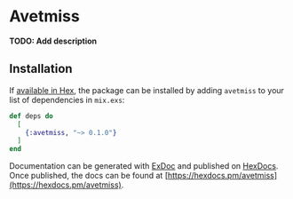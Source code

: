 # Avetmiss

**TODO: Add description**

## Installation

If [available in Hex](https://hex.pm/docs/publish), the package can be installed
by adding `avetmiss` to your list of dependencies in `mix.exs`:

```elixir
def deps do
  [
    {:avetmiss, "~> 0.1.0"}
  ]
end
```

Documentation can be generated with [ExDoc](https://github.com/elixir-lang/ex_doc)
and published on [HexDocs](https://hexdocs.pm). Once published, the docs can
be found at [https://hexdocs.pm/avetmiss](https://hexdocs.pm/avetmiss).

